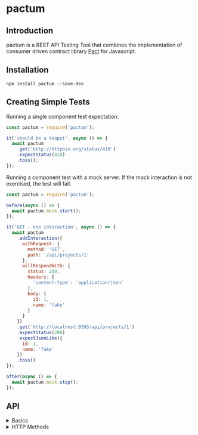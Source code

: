 # pactum

## Introduction
pactum is a REST API Testing Tool that combines the implementation of consumer driven contract library [Pact](https://docs.pact.io) for Javascript.

## Installation

```
npm install pactum --save-dev
```

## Creating Simple Tests

Running a single component test expectation.

```javascript
const pactum = require('pactum');

it('should be a teapot', async () => {
  await pactum
    .get('http://httpbin.org/status/418')
    .expectStatus(418)
    .toss();
});
```

Running a component test with a mock server. If the mock interaction is not exercised, the test will fail.

```javascript
const pactum = require('pactum');

before(async () => {
  await pactum.mock.start();
});

it('GET - one interaction', async () => {
  await pactum
    .addInteraction({
      withRequest: {
        method: 'GET',
        path: '/api/projects/1'
      },
      willRespondWith: {
        status: 200,
        headers: {
          'content-type': 'application/json'
        },
        body: {
          id: 1,
          name: 'fake'
        }
      }
    })
    .get('http://localhost:9393/api/projects/1')
    .expectStatus(200)
    .expectJsonLike({
      id: 1,
      name: 'fake'
    })
    .toss()
});

after(async () => {
  await pactum.mock.stop();
});
```

## API

<details>
  
  <summary>Basics</summary>

  | Method       | Description                                  | Usage                                 |
  | ----------   | -------------------------------------------- | ------------------------------------- |
  | get          | performs a GET request on the resource       | `pactum.get('url')`                   |
  | expectStatus | expects a status code from the resource      | `pactum.get('url').expectStatus(200)` |
  | toss         | executes the test case and returns a promise | `await pactum.get('url').toss()`      |

</details>

<details>
  
  <summary>HTTP Methods</summary>

  | Method     | Description                              | Usage                 |
  | -------- | ------------------------------------------ | --------------------- |
  | get      | performs a GET request on the resource     | `pactum.get('')`      |
  | post     | performs a POST request on the resource    | `pactum.post('')`     |
  | put      | performs a PUT request on the resource     | `pactum.put('')`      |
  | delete   | performs a DELETE request on the resource  | `pactum.delete('')`   |
  | patch    | performs a PATCH request on the resource   | `pactum.patch('')`    |
  | head     | performs a HEAD request on the resource    | `pactum.head('')`     |
  | options  | performs a OPTIONS request on the resource | `pactum.options('')`  |

</details>